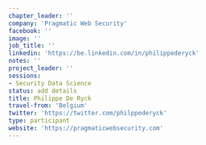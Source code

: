 ```yaml
---
chapter_leader: ''
company: 'Pragmatic Web Security'
facebook: ''
image: ''
job_title: ''
linkedin: 'https://be.linkedin.com/in/philippederyck'
notes: ''
project_leader: ''
sessions:
- Security Data Science
status: add details
title: Philippe De Ryck
travel-from: 'Belgium'
twitter: 'https://twitter.com/philppederyck'
type: participant
website: 'https://pragmaticwebsecurity.com'
---
```


<!-- put more details about participant here -->
